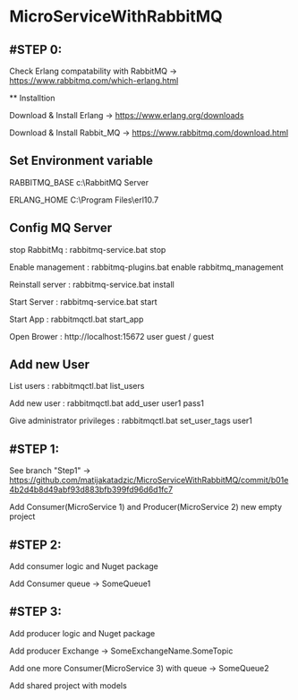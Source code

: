 # MicroServiceWithRabbitMQ

#STEP 0:
---------

Check Erlang compatability with RabbitMQ -> https://www.rabbitmq.com/which-erlang.html

** Installtion

Download & Install Erlang -> https://www.erlang.org/downloads

Download & Install Rabbit_MQ -> https://www.rabbitmq.com/download.html


Set Environment variable
---------------------------
RABBITMQ_BASE c:\RabbitMQ Server

ERLANG_HOME C:\Program Files\erl10.7


Config MQ Server
-----------------
stop RabbitMq : rabbitmq-service.bat stop

Enable management : rabbitmq-plugins.bat enable rabbitmq_management

Reinstall server : rabbitmq-service.bat install

Start Server : rabbitmq-service.bat start

Start App : rabbitmqctl.bat start_app

Open Brower : http://localhost:15672 user guest / guest


Add new User
--------------

List users : rabbitmqctl.bat list_users

Add new user : rabbitmqctl.bat add_user user1 pass1

Give administrator privileges : rabbitmqctl.bat set_user_tags user1

#STEP 1:
---------

See branch "Step1" -> https://github.com/matijakatadzic/MicroServiceWithRabbitMQ/commit/b01e4b2d4b8d49abf93d883bfb399fd96d6d1fc7

Add Consumer(MicroService 1) and Producer(MicroService 2) new empty project


#STEP 2:
---------

Add consumer logic and Nuget package

Add Consumer queue -> SomeQueue1

#STEP 3:
---------

Add producer logic and Nuget package

Add producer Exchange -> SomeExchangeName.SomeTopic

Add one more Consumer(MicroService 3) with queue -> SomeQueue2

Add shared project with models

